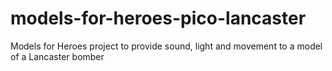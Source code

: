 # models-for-heroes-pico-lancaster
Models for Heroes project to provide sound, light and movement to a model of a Lancaster bomber
